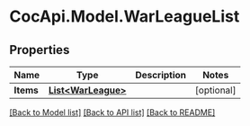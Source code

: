 # CocApi.Model.WarLeagueList
## Properties

Name | Type | Description | Notes
------------ | ------------- | ------------- | -------------
**Items** | [**List&lt;WarLeague&gt;**](WarLeague.md) |  | [optional] 

[[Back to Model list]](../README.md#documentation-for-models) [[Back to API list]](../README.md#documentation-for-api-endpoints) [[Back to README]](../README.md)

